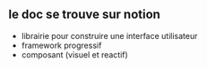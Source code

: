 
## le doc se trouve sur notion 

- librairie pour construire une interface utilisateur 
- framework progressif 
- composant (visuel et reactif)
